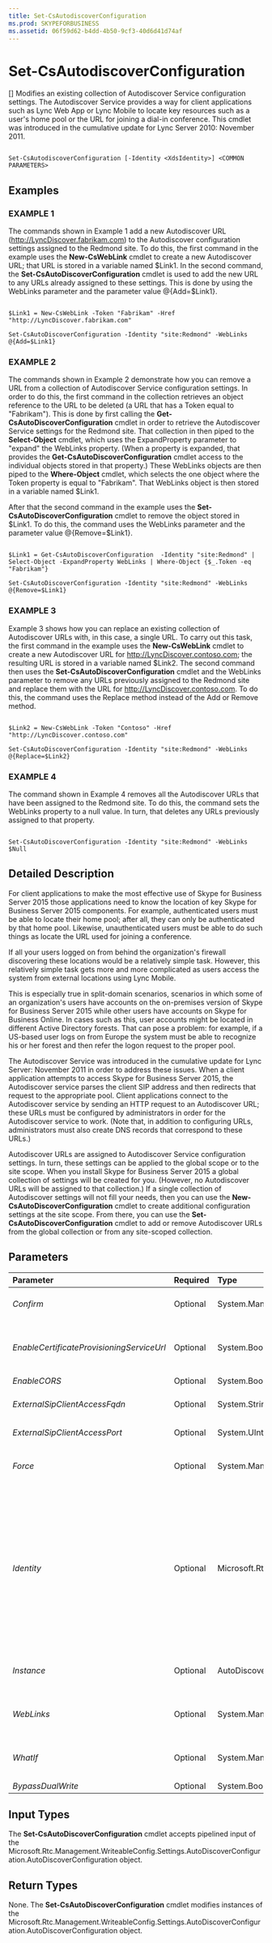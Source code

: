 ```yaml
---
title: Set-CsAutodiscoverConfiguration
ms.prod: SKYPEFORBUSINESS
ms.assetid: 06f59d62-b4dd-4b50-9cf3-40d6d41d74af
---
```



# Set-CsAutodiscoverConfiguration
[]
Modifies an existing collection of Autodiscover Service configuration settings. The Autodiscover Service provides a way for client applications such as Lync Web App or Lync Mobile to locate key resources such as a user's home pool or the URL for joining a dial-in conference. This cmdlet was introduced in the cumulative update for Lync Server 2010: November 2011.
  
    
    


```

Set-CsAutodiscoverConfiguration [-Identity <XdsIdentity>] <COMMON PARAMETERS>

```


## Examples


  
    
    

### EXAMPLE 1

The commands shown in Example 1 add a new Autodiscover URL (http://LyncDiscover.fabrikam.com) to the Autodiscover configuration settings assigned to the Redmond site. To do this, the first command in the example uses the **New-CsWebLink** cmdlet to create a new Autodiscover URL; that URL is stored in a variable named $Link1. In the second command, the **Set-CsAutoDiscoverConfiguration** cmdlet is used to add the new URL to any URLs already assigned to these settings. This is done by using the WebLinks parameter and the parameter value @{Add=$Link1}.
  
    
    

```

$Link1 = New-CsWebLink -Token "Fabrikam" -Href "http://LyncDiscover.fabrikam.com"

Set-CsAutoDiscoverConfiguration -Identity "site:Redmond" -WebLinks @{Add=$Link1}
```


### EXAMPLE 2

The commands shown in Example 2 demonstrate how you can remove a URL from a collection of Autodiscover Service configuration settings. In order to do this, the first command in the collection retrieves an object reference to the URL to be deleted (a URL that has a Token equal to "Fabrikam"). This is done by first calling the **Get-CsAutoDiscoverConfiguration** cmdlet in order to retrieve the Autodiscover Service settings for the Redmond site. That collection in then piped to the **Select-Object** cmdlet, which uses the ExpandProperty parameter to "expand" the WebLinks property. (When a property is expanded, that provides the **Get-CsAutoDiscoverConfiguration** cmdlet access to the individual objects stored in that property.) These WebLinks objects are then piped to the **Where-Object** cmdlet, which selects the one object where the Token property is equal to "Fabrikam". That WebLinks object is then stored in a variable named $Link1.
  
    
    
After that the second command in the example uses the **Set-CsAutoDiscoverConfiguration** cmdlet to remove the object stored in $Link1. To do this, the command uses the WebLinks parameter and the parameter value @{Remove=$Link1}.
  
    
    



```

$Link1 = Get-CsAutoDiscoverConfiguration  -Identity "site:Redmond" | Select-Object -ExpandProperty WebLinks | Where-Object {$_.Token -eq "Fabrikam"}

Set-CsAutoDiscoverConfiguration -Identity "site:Redmond" -WebLinks @{Remove=$Link1}
```


### EXAMPLE 3

Example 3 shows how you can replace an existing collection of Autodiscover URLs with, in this case, a single URL. To carry out this task, the first command in the example uses the **New-CsWebLink** cmdlet to create a new Autodiscover URL for http://LyncDiscover.contoso.com; the resulting URL is stored in a variable named $Link2. The second command then uses the **Set-CsAutoDiscoverConfiguration** cmdlet and the WebLinks parameter to remove any URLs previously assigned to the Redmond site and replace them with the URL for http://LyncDiscover.contoso.com. To do this, the command uses the Replace method instead of the Add or Remove method.
  
    
    

```

$Link2 = New-CsWebLink -Token "Contoso" -Href "http://LyncDiscover.contoso.com"

Set-CsAutoDiscoverConfiguration -Identity "site:Redmond" -WebLinks @{Replace=$Link2}
```


### EXAMPLE 4

The command shown in Example 4 removes all the Autodiscover URLs that have been assigned to the Redmond site. To do this, the command sets the WebLinks property to a null value. In turn, that deletes any URLs previously assigned to that property.
  
    
    

```

Set-CsAutoDiscoverConfiguration -Identity "site:Redmond" -WebLinks $Null
```


## Detailed Description

For client applications to make the most effective use of Skype for Business Server 2015 those applications need to know the location of key Skype for Business Server 2015 components. For example, authenticated users must be able to locate their home pool; after all, they can only be authenticated by that home pool. Likewise, unauthenticated users must be able to do such things as locate the URL used for joining a conference.
  
    
    
If all your users logged on from behind the organization's firewall discovering these locations would be a relatively simple task. However, this relatively simple task gets more and more complicated as users access the system from external locations using Lync Mobile.
  
    
    
This is especially true in split-domain scenarios, scenarios in which some of an organization's users have accounts on the on-premises version of Skype for Business Server 2015 while other users have accounts on Skype for Business Online. In cases such as this, user accounts might be located in different Active Directory forests. That can pose a problem: for example, if a US-based user logs on from Europe the system must be able to recognize his or her forest and then refer the logon request to the proper pool.
  
    
    
The Autodiscover Service was introduced in the cumulative update for Lync Server: November 2011 in order to address these issues. When a client application attempts to access Skype for Business Server 2015, the Autodiscover service parses the client SIP address and then redirects that request to the appropriate pool. Client applications connect to the Autodiscover service by sending an HTTP request to an Autodiscover URL; these URLs must be configured by administrators in order for the Autodiscover service to work. (Note that, in addition to configuring URLs, administrators must also create DNS records that correspond to these URLs.)
  
    
    
Autodiscover URLs are assigned to Autodiscover Service configuration settings. In turn, these settings can be applied to the global scope or to the site scope. When you install Skype for Business Server 2015 a global collection of settings will be created for you. (However, no Autodiscover URLs will be assigned to that collection.) If a single collection of Autodiscover settings will not fill your needs, then you can use the **New-CsAutoDiscoverConfiguration** cmdlet to create additional configuration settings at the site scope. From there, you can use the **Set-CsAutoDiscoverConfiguration** cmdlet to add or remove Autodiscover URLs from the global collection or from any site-scoped collection.
  
    
    

## Parameters



|**Parameter**|**Required**|**Type**|**Description**|
|:-----|:-----|:-----|:-----|
| _Confirm_ <br/> |Optional  <br/> |System.Management.Automation.SwitchParameter  <br/> |Prompts you for confirmation before executing the command.  <br/> |
| _EnableCertificateProvisioningServiceUrl_ <br/> |Optional  <br/> |System.Boolean  <br/> |When set to True (the default value), the Certificate Provisioning Service URL is included in Autodiscover Service responses.  <br/> |
| _EnableCORS_ <br/> |Optional  <br/> |System.Boolean  <br/> |PARAMVALUE: $true | $false  <br/> |
| _ExternalSipClientAccessFqdn_ <br/> |Optional  <br/> |System.String  <br/> |Fully qualified domain name (FQDN) of the server that is used for external client access.  <br/> |
| _ExternalSipClientAccessPort_ <br/> |Optional  <br/> |System.UInt32  <br/> |Port used for eternal client access.  <br/> |
| _Force_ <br/> |Optional  <br/> |System.Management.Automation.SwitchParameter  <br/> |Suppresses the display of any non-fatal error message that might occur when running the command.  <br/> |
| _Identity_ <br/> |Optional  <br/> |Microsoft.Rtc.Management.Xds.XdsIdentity  <br/> |Unique identifier for the collection of Autodiscover configuration settings to be modified. To modify to the global collection, use this syntax:  <br/>  `-Identity "global"` <br/> To modify a collection configured at the site scope, use syntax similar to this:  <br/>  `-Identity "site:Redmond"` <br/> If this parameter is not specified, then the **Set-CsAutoDiscoverConfiguration** cmdlet will automatically modify the global settings. <br/> |
| _Instance_ <br/> |Optional  <br/> |AutoDiscoverConfiguration object  <br/> |Allows you to pass a reference to an object to the cmdlet rather than set individual parameter values.  <br/> |
| _WebLinks_ <br/> |Optional  <br/> |System.Management.Automation.PSListModifier  <br/> |Collection of Autodiscover URLs. These URLs must be created by using the **New-CsWebLink** cmdlet. <br/> |
| _WhatIf_ <br/> |Optional  <br/> |System.Management.Automation.SwitchParameter  <br/> |Describes what would happen if you executed the command without actually executing the command.  <br/> |
| _BypassDualWrite_ <br/> |Optional  <br/> |System.Boolean  <br/> |PARAMVALUE: $true | $false  <br/> |
   

## Input Types

The **Set-CsAutoDiscoverConfiguration** cmdlet accepts pipelined input of the Microsoft.Rtc.Management.WriteableConfig.Settings.AutoDiscoverConfiguration.AutoDiscoverConfiguration object.
  
    
    

## Return Types

None. The **Set-CsAutoDiscoverConfiguration** cmdlet modifies instances of the Microsoft.Rtc.Management.WriteableConfig.Settings.AutoDiscoverConfiguration.AutoDiscoverConfiguration object.
  
    
    


